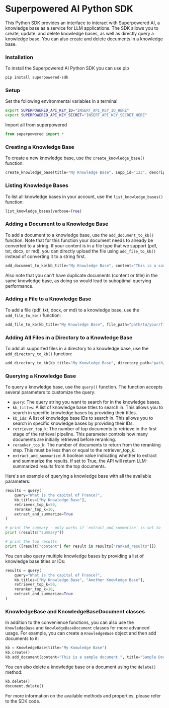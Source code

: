 # Superpowered AI Python SDK

This Python SDK provides an interface to interact with Superpowered AI, a knowledge base as a service for LLM applications. The SDK allows you to create, update, and delete knowledge bases, as well as directly query a knowledge base. You can also create and delete documents in a knowledge base.

### Installation

To install the Superpowered AI Python SDK you can use pip

```bash
pip install superpowered-sdk
```

### Setup

Set the following environmental variables in a terminal
```bash
export SUPERPOWERED_API_KEY_ID="INSERT_API_KEY_ID_HERE"
export SUPERPOWERED_API_KEY_SECRET="INSERT_API_KEY_SECRET_HERE"
```

Import all from superpowered
```python
from superpowered import *
```

### Creating a Knowledge Base

To create a new knowledge base, use the `create_knowledge_base()` function:

```python
create_knowledge_base(title="My Knowledge Base", supp_id="123", description="A sample knowledge base")
```

### Listing Knowledge Bases

To list all knowledge bases in your account, use the `list_knowledge_bases()` function:

```python
list_knowledge_bases(verbose=True)
```

### Adding a Document to a Knowledge Base

To add a document to a knowledge base, use the `add_document_to_kb()` function. Note that for this function your document needs to already be converted to a string. If your content is in a file type that we support (pdf, txt, docx, or md), you can directly upload the file using `add_file_to_kb()` instead of converting it to a string first.

```python
add_document_to_kb(kb_title="My Knowledge Base", content="This is a sample document.", title="Sample Document")
```

Also note that you can't have duplicate documents (content or title) in the same knowledge base, as doing so would lead to suboptimal querying performance.

### Adding a File to a Knowledge Base

To add a file (pdf, txt, docx, or md) to a knowledge base, use the `add_file_to_kb()` function:

```python
add_file_to_kb(kb_title="My Knowledge Base", file_path="path/to/your/file.pdf")
```

### Adding All Files in a Directory to a Knowledge Base

To add all supported files in a directory to a knowledge base, use the `add_directory_to_kb()` function:

```python
add_directory_to_kb(kb_title="My Knowledge Base", directory_path="path/to/your/directory")
```

### Querying a Knowledge Base

To query a knowledge base, use the `query()` function. The function accepts several parameters to customize the query:

- `query`: The query string you want to search for in the knowledge bases.
- `kb_titles`: A list of knowledge base titles to search in. This allows you to search in specific knowledge bases by providing their titles.
- `kb_ids`: A list of knowledge base IDs to search in. This allows you to search in specific knowledge bases by providing their IDs.
- `retriever_top_k`: The number of top documents to retrieve in the first stage of the retrieval pipeline. This parameter controls how many documents are initially retrieved before reranking.
- `reranker_top_k`: The number of documents to return from the reranking step. This must be less than or equal to the retriever_top_k.
- `extract_and_summarize`: A boolean value indicating whether to extract and summarize the results. If set to True, the API will return LLM-summarized results from the top documents.

Here's an example of querying a knowledge base with all the available parameters:

```python
results = query(
    query="What is the capital of France?",
    kb_titles=["My Knowledge Base"],
    retriever_top_k=50,
    reranker_top_k=10,
    extract_and_summarize=True
)

# print the summary - only works if `extract_and_summarize` is set to `True`
print (results["summary"])

# print the top results
print ([result["content"] for result in results["ranked_results"]])
```

You can also query multiple knowledge bases by providing a list of knowledge base titles or IDs:

```python
results = query(
    query="What is the capital of France?",
    kb_titles=["My Knowledge Base", "Another Knowledge Base"],
    retriever_top_k=50,
    reranker_top_k=10,
    extract_and_summarize=True
)
```

### KnowledgeBase and KnowledgeBaseDocument classes

In addition to the convenience functions, you can also use the `KnowledgeBase` and `KnowledgeBaseDocument` classes for more advanced usage. For example, you can create a `KnowledgeBase` object and then add documents to it:

```python
kb = KnowledgeBase(title="My Knowledge Base")
kb.create()
kb.add_document(content="This is a sample document.", title="Sample Document")
```

You can also delete a knowledge base or a document using the `delete()` method:

```python
kb.delete()
document.delete()
```

For more information on the available methods and properties, please refer to the SDK code.

